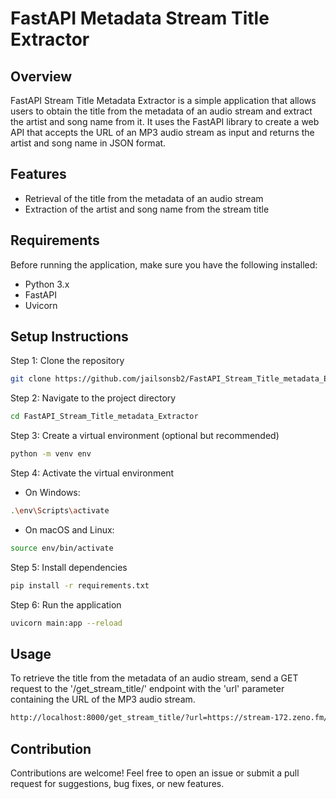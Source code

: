 # FastAPI Metadata Stream Title Extractor

## Overview

FastAPI Stream Title Metadata Extractor is a simple application that allows users to obtain the title from the metadata of an audio stream and extract the artist and song name from it. It uses the FastAPI library to create a web API that accepts the URL of an MP3 audio stream as input and returns the artist and song name in JSON format.

## Features

- Retrieval of the title from the metadata of an audio stream
- Extraction of the artist and song name from the stream title

## Requirements

Before running the application, make sure you have the following installed:
- Python 3.x
- FastAPI
- Uvicorn

## Setup Instructions

Step 1: Clone the repository
```bash
git clone https://github.com/jailsonsb2/FastAPI_Stream_Title_metadata_Extractor.git
```
Step 2: Navigate to the project directory
```bash
cd FastAPI_Stream_Title_metadata_Extractor
```
Step 3: Create a virtual environment (optional but recommended)
```bash
python -m venv env
```
Step 4: Activate the virtual environment
- On Windows:
```bash
.\env\Scripts\activate
```
- On macOS and Linux:
```bash
source env/bin/activate
```
Step 5: Install dependencies
```bash
pip install -r requirements.txt
```
Step 6: Run the application
```bash
uvicorn main:app --reload
```

## Usage

To retrieve the title from the metadata of an audio stream, send a GET request to the '/get_stream_title/' endpoint with the 'url' parameter containing the URL of the MP3 audio stream.
```bash
http://localhost:8000/get_stream_title/?url=https://stream-172.zeno.fm/2p5tpsaurfhvv?zs=e2VhdwoXS7GcwoSTuOKJmw
```
## Contribution

Contributions are welcome! Feel free to open an issue or submit a pull request for suggestions, bug fixes, or new features.

